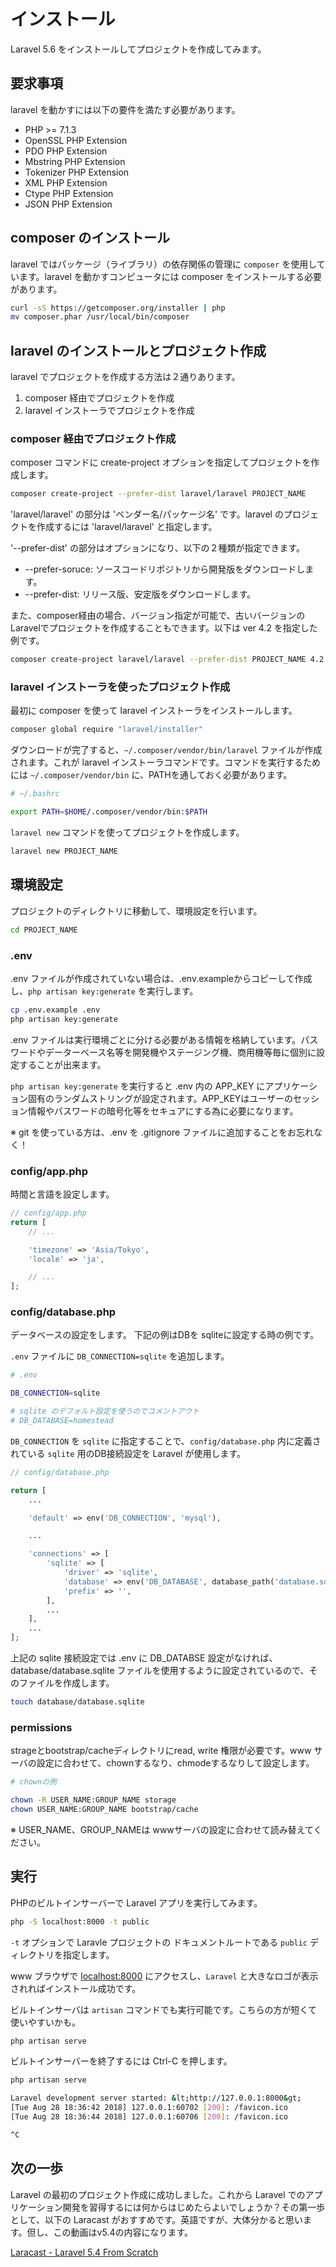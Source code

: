 # インストール

Laravel 5.6 をインストールしてプロジェクトを作成してみます。


## 要求事項

laravel を動かすには以下の要件を満たす必要があります。

* PHP &gt;= 7.1.3
* OpenSSL PHP Extension
* PDO PHP Extension
* Mbstring PHP Extension
* Tokenizer PHP Extension
* XML PHP Extension
* Ctype PHP Extension
* JSON PHP Extension


## composer のインストール

laravel ではパッケージ（ライブラリ）の依存関係の管理に `composer` を使用しています。laravel を動かすコンピュータには composer をインストールする必要があります。

~~~bash
curl -sS https://getcomposer.org/installer | php
mv composer.phar /usr/local/bin/composer
~~~

## laravel のインストールとプロジェクト作成

laravel でプロジェクトを作成する方法は２通りあります。

1. composer 経由でプロジェクトを作成
2. laravel インストーラでプロジェクトを作成

### composer 経由でプロジェクト作成

composer コマンドに create-project オプションを指定してプロジェクトを作成します。

~~~bash
composer create-project --prefer-dist laravel/laravel PROJECT_NAME
~~~

'laravel/laravel' の部分は 'ベンダー名/パッケージ名' です。laravel のプロジェクトを作成するには 'laravel/laravel' と指定します。

'--prefer-dist' の部分はオプションになり、以下の２種類が指定できます。

* --prefer-soruce: ソースコードリポジトリから開発版をダウンロードします。
* --prefer-dist: リリース版、安定版をダウンロードします。

また、composer経由の場合、バージョン指定が可能で、古いバージョンのLaravelでプロジェクトを作成することもできます。以下は ver 4.2 を指定した例です。

~~~bash
composer create-project laravel/laravel --prefer-dist PROJECT_NAME 4.2
~~~

### laravel インストーラを使ったプロジェクト作成

最初に composer を使って laravel インストーラをインストールします。

~~~bash
composer global require "laravel/installer"
~~~

ダウンロードが完了すると、`~/.composer/vendor/bin/laravel` ファイルが作成されます。これが laravel インストーラコマンドです。コマンドを実行するためには `~/.composer/vendor/bin` に、PATHを通しておく必要があります。

~~~bash
# ~/.bashrc

export PATH=$HOME/.composer/vendor/bin:$PATH
~~~

`laravel new` コマンドを使ってプロジェクトを作成します。

~~~bash
laravel new PROJECT_NAME
~~~

## 環境設定

プロジェクトのディレクトリに移動して、環境設定を行います。

~~~bash
cd PROJECT_NAME
~~~

### .env

.env ファイルが作成されていない場合は、.env.exampleからコピーして作成し、`php artisan key:generate` を実行します。

~~~bash
cp .env.example .env
php artisan key:generate
~~~

.env ファイルは実行環境ごとに分ける必要がある情報を格納しています。パスワードやデーターベース名等を開発機やステージング機、商用機等毎に個別に設定することが出来ます。

`php artisan key:generate` を実行すると .env 内の APP_KEY にアプリケーション固有のランダムストリングが設定されます。APP_KEYはユーザーのセッション情報やパスワードの暗号化等をセキュアにする為に必要になります。

※ git を使っている方は、.env を .gitignore ファイルに追加することをお忘れなく！

### config/app.php

時間と言語を設定します。

~~~php
// config/app.php
return [
    // ...

    'timezone' => 'Asia/Tokyo',
    'locale' => 'ja',

    // ...
];
~~~

### config/database.php

データベースの設定をします。
下記の例はDBを sqliteに設定する時の例です。

`.env` ファイルに `DB_CONNECTION=sqlite` を追加します。

~~~bash
# .env

DB_CONNECTION=sqlite

# sqlite のデフォルト設定を使うのでコメントアウト
# DB_DATABASE=homestead
~~~

`DB_CONNECTION` を `sqlite` に指定することで、`config/database.php` 内に定義されている `sqlite` 用のDB接続設定を Laravel が使用します。

~~~php
// config/database.php

return [
    ...

    'default' => env('DB_CONNECTION', 'mysql'),

    ...

    'connections' => [
        'sqlite' => [
            'driver' => 'sqlite',
            'database' => env('DB_DATABASE', database_path('database.sqlite')),
            'prefix' => '',
        ],
        ...
    ],
    ...
];
~~~

上記の sqlite 接続設定では .env に DB_DATABSE 設定がなければ、database/database.sqlite ファイルを使用するように設定されているので、そのファイルを作成します。

~~~bash
touch database/database.sqlite
~~~

### permissions

strageとbootstrap/cacheディレクトリにread, write 権限が必要です。www サーバの設定に合わせて、chownするなり、chmodeするなりして設定します。

~~~bash
# chownの例

chown -R USER_NAME:GROUP_NAME storage
chown USER_NAME:GROUP_NAME bootstrap/cache
~~~

※ USER_NAME、GROUP_NAMEは wwwサーバの設定に合わせて読み替えてください。

## 実行

PHPのビルトインサーバーで Laravel アプリを実行してみます。

~~~bash
php -S localhost:8000 -t public
~~~

`-t` オプションで Laravle プロジェクトの ドキュメントルートである `public` ディレクトリを指定します。

www ブラウザで [localhost:8000](http://localhost:8000) にアクセスし、`Laravel` と大きなロゴが表示されればインストール成功です。

ビルトインサーバは `artisan` コマンドでも実行可能です。こちらの方が短くて使いやすいかも。

~~~bash
php artisan serve
~~~

ビルトインサーバーを終了するには Ctrl-C を押します。

~~~bash
php artisan serve

Laravel development server started: &lt;http://127.0.0.1:8000&gt;
[Tue Aug 28 18:36:42 2018] 127.0.0.1:60702 [200]: /favicon.ico
[Tue Aug 28 18:36:44 2018] 127.0.0.1:60706 [200]: /favicon.ico

^C
~~~

## 次の一歩

Laravel の最初のプロジェクト作成に成功しました。これから Laravel でのアプリケーション開発を習得するには何からはじめたらよいでしょうか？その第一歩として、以下の Laracast がおすすめです。英語ですが、大体分かると思います。但し、この動画はv5.4の内容になります。

[Laracast - Laravel 5.4 From Scratch](https://laracasts.com/series/laravel-from-scratch-2017)

